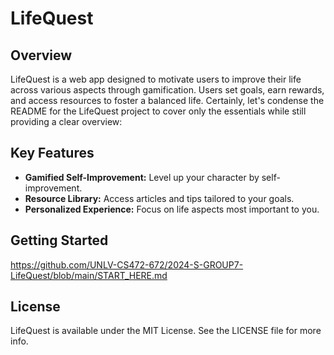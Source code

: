 # LifeQuest
## Overview
LifeQuest is a web app designed to motivate users to improve their life across various aspects through gamification. 
Users set goals, earn rewards, and access resources to foster a balanced life.
Certainly, let's condense the README for the LifeQuest project to cover only the essentials while still providing a clear overview:

## Key Features
- **Gamified Self-Improvement:** Level up your character by self-improvement.
- **Resource Library:** Access articles and tips tailored to your goals.
- **Personalized Experience:** Focus on life aspects most important to you.

## Getting Started
https://github.com/UNLV-CS472-672/2024-S-GROUP7-LifeQuest/blob/main/START_HERE.md

## License
LifeQuest is available under the MIT License. See the LICENSE file for more info.
